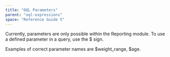 ```yaml
---
title: "OQL Parameters"
parent: "oql-expressions"
space: "Reference Guide 5"
---
```



Currently, parameters are only possible within the Reporting module. To use a defined parameter in a query, use the $ sign.

Examples of correct parameter names are $weight_range, $age.

